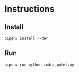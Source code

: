# Instructions

## Install 
```
pipenv install --dev
```

## Run 
```
pipenv run python indra_pybel.py
```